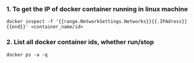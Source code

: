 ### 1. To get the IP of docker container running in linux machine
```
docker inspect -f '{{range.NetworkSettings.Networks}}{{.IPAdress}}{{end}}' <container_name/id>
```

### 2. List all docker container ids, whether run/stop
```
docker ps -a -q
```
